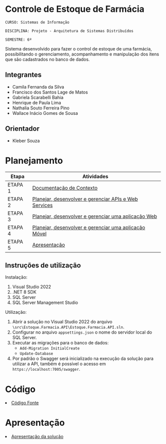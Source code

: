 # Controle de Estoque de Farmácia

`CURSO: Sistemas de Informação`

`DISCIPLINA: Projeto - Arquitetura de Sistemas Distribuídos`

`SEMESTRE: 6º`

Sistema desenvolvido para fazer o control de estoque de uma farmácia, possibilitando o gerenciamento, acompanhamento e manipulação dos itens que são cadastrados no banco de dados.

## Integrantes

* Camila Fernanda da Silva
* Francisco dos Santos Lage de Matos
* Gabriela Scarabelli Bahia
* Henrique de Paula Lima
* Nathalia Souto Ferreira Pino
* Wallace Inácio Gomes de Sousa

## Orientador

* Kleber Souza

# Planejamento

| Etapa | Atividades |
| ----- | ---------- |
| ETAPA 1 |[Documentação de Contexto](docs/contexto.md) <br> |
| ETAPA 2 |[Planejar, desenvolver e gerenciar APIs e Web Services](docs/backend-apis.md) <br> |
| ETAPA 3 | [Planejar, desenvolver e gerenciar uma aplicação Web](docs/frontend-web.md) |
| ETAPA 4 | [Planejar, desenvolver e gerenciar uma aplicação Móvel](docs/frontend-mobile.md) <br> |
| ETAPA 5 | [Apresentação](presentation/README.md) |

## Instruções de utilização

<!-- Assim que a primeira versão do sistema estiver disponível, deverá complementar com as instruções de utilização. Descreva como instalar eventuais dependências e como executar a aplicação. -->
Instalação:
1. Visual Studio 2022
2. .NET 8 SDK
3. SQL Server
4. SQL Server Management Studio

Utilização:

1. Abrir a solução no Visual Studio 2022 do arquivo `\src\Estoque.Farmacia.API\Estoque.Farmacia.API.sln`.
2. Configurar no arquivo `appsettings.json` o nome do servidor local do SQL Server.
3. Executar as migrações para o banco de dados:
    - `Add-Migration InitialCreate`
    - `Update-Database`
4. Por padrão o Swagger será inicializado na execução da solução para utilizar a API, também é possível o acesso em `https://localhost:7005/swagger`.

# Código

<li><a href="src/README.md"> Código Fonte</a></li>

# Apresentação

<li><a href="presentation/README.md"> Apresentação da solução</a></li>
